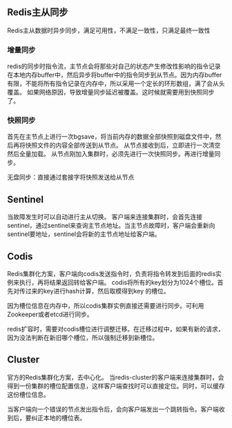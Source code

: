 ## Redis主从同步
Redis主从数据时异步同步，满足可用性，不满足一致性，只满足最终一致性

### 增量同步
redis的同步时指令流，主节点会将那些对自己的状态产生修改性影响的指令记录在本地内存buffer中，然后异步将buffer中的指令同步到从节点。因为内存buffer有限，不能将所有指令记录在内存中，所以采用一个定长的环形数组，满了会从头覆盖。
如果网络原因，导致增量同步延迟被覆盖。这时候就需要用到快照同步了。

### 快照同步
首先在主节点上进行一次bgsave，将当前内存的数据全部快照到磁盘文件中，然后再将快照文件的内容全部传送到从节点。
从节点接收到后，立即进行一次清空然后全量加载。
从节点刚加入集群时，必须先进行一次快照同步。再进行增量同步。

无盘同步：直接通过套接字将快照发送给从节点

## Sentinel
当故障发生时可以自动进行主从切换。
客户端来连接集群时，会首先连接sentinel，通过sentinel来查询主节点地址。当主节点故障时，客户端会重新向sentinel要地址，sentinel会将新的主节点地址给客户端。

## Codis
Redis集群化方案，客户端向codis发送指令时，负责将指令转发到后面的redis实例来执行，再将结果返回转给客户端。
codis将所有的key划分为1024个槽位。首先对传过来的key进行hash计算，然后取模得到key
的槽位。

因为槽位信息在内存中，所以codis集群实例直接还需要进行同步。可利用Zookeeper或者etcd进行同步。

redis扩容时，需要对codis槽位进行调整迁移。在迁移过程中，如果有新的请求，因为没法判断在新旧哪个槽位，所以强制迁移到新槽位。

## Cluster
官方的Redis集群化方案，去中心化。
当redis-cluster的客户端来连接集群时，会得到一份集群的槽位配置信息，这样客户端查找时可以直接定位。同时，可以缓存这份槽位信息。

当客户端向一个错误的节点发出指令后，会向客户端发出一个跳转指令。客户端收到后，要纠正本地的槽位表。
